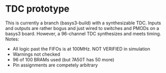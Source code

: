 # TDC prototype

This is currently a branch (basys3-build) with a synthesizable TDC.  Inputs and outputs are rather bogus and just wired to switches and PMODs on a basys3 board.  However, a 96-channel TDC synthesizes and meets timing.  Notes:

* All logic past the FIFOs is at 100MHz.  NOT VERIFIED in simulation
* Warnings not checked
* 96 of 100 BRAMs used (but 7A50T has 50 more)
* Pin assignments are competely arbitrary

